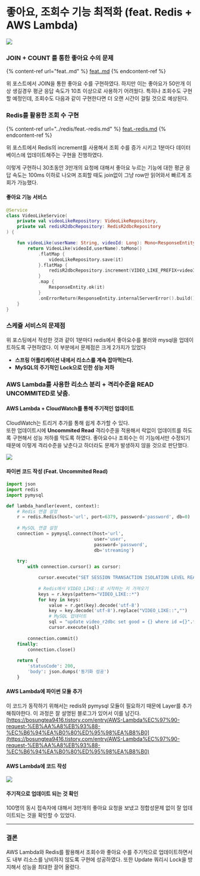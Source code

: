 # 좋아요, 조회수 기능 최적화 (feat. Redis + AWS Lambda)

![](https://velog.velcdn.com/images/van1164/post/fd1246f3-93ee-4c8e-ace4-7b717ff8c4f8/image.png)

### JOIN + COUNT 를 통한 좋아요 수의 문제 <a href="#join-count" id="join-count"></a>

{% content-ref url="feat..md" %}
[feat..md](feat..md)
{% endcontent-ref %}

위 포스트에서 JOIN을 통한 좋아요 수를 구현하였다. 하지만 이는 좋아요가 50만개 이상 생길경우 평균 응답 속도가 10초 이상으로 사용하기 어려웠다. 특히나 조회수도 구현할 예정인데, 조회수도 다음과 같이 구현한다면 더 오랜 시간이 걸릴 것으로 예상된다.

### Redis를 활용한 조회 수 구현 <a href="#redis" id="redis"></a>

{% content-ref url="../redis/feat.-redis.md" %}
[feat.-redis.md](../redis/feat.-redis.md)
{% endcontent-ref %}

위 포스트에서 Redis의 increment를 사용해서 조회 수를 증가 시키고 1분마다 데이터베이스에 업데이트해주는 구현을 진행하였다.

이렇게 구현하니 30초동안 3만개의 요청에 대해서 좋아요 누르는 기능에 대한 평균 응답 속도는 100ms 이하로 나오며 조회할 때도 join없이 그냥 row만 읽어와서 빠르게 조회가 가능했다.

#### 좋아요 기능 서비스 <a href="#undefined" id="undefined"></a>

```kotlin
@Service
class VideoLikeService(
    private val videoLikeRepository: VideoLikeRepository,
    private val redisR2dbcRepository: RedisR2dbcRepository
) {

    fun videoLike(userName: String, videoId: Long): Mono<ResponseEntity<Long>> {
        return VideoLike(videoId,userName).toMono()
            .flatMap {
                videoLikeRepository.save(it)
            }.flatMap {
                redisR2dbcRepository.increment(VIDEO_LIKE_PREFIX+videoId)
            }
            .map {
                ResponseEntity.ok(it)
            }
            .onErrorReturn(ResponseEntity.internalServerError().build())
    }
}
```

### 스케쥴 서비스의 문제점 <a href="#undefined" id="undefined"></a>

위 포스팅에서 작성한 것과 같이 1분마다 redis에서 좋아요수를 불러와 mysql을 업데이트하도록 구현하였다. 이 부분에서 문제점은 크게 2가지가 있었다

* **스프링 어플리케이션 내에서 리소스를 계속 잡아먹는다.**
* **MySQL의 주기적인 Lock으로 인한 성능 저하**

### AWS Lambda를 사용한 리소스 분리 + 격리수준을 READ UNCOMMITED로 낮춤. <a href="#aws-lambda-read-uncommited" id="aws-lambda-read-uncommited"></a>

#### AWS Lambda + CloudWatch를 통해 주기적인 업데이트 <a href="#aws-lambda-cloudwatch" id="aws-lambda-cloudwatch"></a>

CloudWatch는 트리거 추가를 통해 쉽게 추가할 수 있다.\
또한 업데이트시에 **Uncommited Read** 격리수준을 적용해서 락없이 업데이트를 하도록 구현해서 성능 저하를 막도록 하였다. 좋아요수나 조회수는 이 기능에서만 수정되기 때문에 이렇게 격리수준을 낮춘다고 하더라도 문제가 발생하지 않을 것으로 판단했다.

![](https://velog.velcdn.com/images/van1164/post/5a3f76f9-aea9-4d1f-93ed-e6d8bb7fd44b/image.png)

#### 파이썬 코드 작성 (Feat. Uncommited Read) <a href="#feat-uncommited-read" id="feat-uncommited-read"></a>

```python
import json
import redis
import pymysql

def lambda_handler(event, context):
    # Redis 연결 설정
    r = redis.Redis(host='url', port=6379, password='password', db=0)
    
    # MySQL 연결 설정
    connection = pymysql.connect(host='url',
                                 user='user',
                                 password='password',
                                 db='streaming')
    
    try:
        with connection.cursor() as cursor:

            cursor.execute("SET SESSION TRANSACTION ISOLATION LEVEL READ UNCOMMITTED;")
            
            # Redis에서 VIDEO_LIKE::로 시작하는 키 가져오기
            keys = r.keys(pattern="VIDEO_LIKE::*")
            for key in keys:
                value = r.get(key).decode('utf-8')
                key = key.decode('utf-8').replace("VIDEO_LIKE::","")
                # MySQL 업데이트
                sql = "update video_r2dbc set good = {} where id ={}".format(value,key)
                cursor.execute(sql)
                
        connection.commit()
    finally:
        connection.close()
    
    return {
        'statusCode': 200,
        'body': json.dumps('동기화 성공')
    }

```

#### AWS Lambda에 파이썬 모듈 추가 <a href="#aws-lambda" id="aws-lambda"></a>

이 코드가 동작하기 위해서는 redis와 pymysql 모듈이 필요하기 때문에 Layer를 추가해줘야한다. 이 과정은 잘 설명된 블로그가 있어서 이를 남긴다.\
[https://bosungtea9416.tistory.com/entry/AWS-Lambda%EC%97%90-request-%EB%AA%A8%EB%93%88-%EC%B6%94%EA%B0%80%ED%95%98%EA%B8%B0](https://bosungtea9416.tistory.com/entry/AWS-Lambda%EC%97%90-request-%EB%AA%A8%EB%93%88-%EC%B6%94%EA%B0%80%ED%95%98%EA%B8%B0)

#### AWS Lambda에 코드 작성 <a href="#aws-lambda" id="aws-lambda"></a>

![](https://velog.velcdn.com/images/van1164/post/7891d53c-8919-431d-9eca-7db46873d793/image.png)

#### 주기적으로 업데이트 되는 것 확인 <a href="#undefined" id="undefined"></a>

100명의 동시 접속자에 대해서 3만개의 좋아요 요청을 보냈고 정합성문제 없이 잘 업데이트되는 것을 확인할 수 있었다.

***

### 결론 <a href="#undefined" id="undefined"></a>

AWS Lambda와 Redis를 활용해서 조회수와 좋아요 수를 주기적으로 업데이트하면서도 내부 리소스를 낭비하지 않도록 구현에 성공하였다. 또한 Update 쿼리시 Lock을 방지해서 성능을 최대한 끌어 올렸다.
